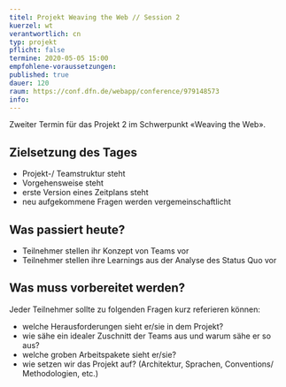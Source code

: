 ```yaml
---
titel: Projekt Weaving the Web // Session 2
kuerzel: wt
verantwortlich: cn
typ: projekt
pflicht: false
termine: 2020-05-05 15:00
empfohlene-voraussetzungen: 
published: true
dauer: 120
raum: https://conf.dfn.de/webapp/conference/979148573
info: 
---
```


Zweiter Termin für das Projekt 2 im Schwerpunkt «Weaving the Web». 

## Zielsetzung des Tages
- Projekt-/ Teamstruktur steht
- Vorgehensweise steht
- erste Version eines Zeitplans steht
- neu aufgekommene Fragen werden vergemeinschaftlicht

## Was passiert heute?
- Teilnehmer stellen ihr Konzept von Teams vor
- Teilnehmer stellen ihre Learnings aus der Analyse des Status Quo vor

## Was muss vorbereitet werden?
Jeder Teilnehmer sollte zu folgenden Fragen kurz referieren können:
- welche Herausforderungen sieht er/sie in dem Projekt?
- wie sähe ein idealer Zuschnitt der Teams aus und warum sähe er so aus? 
- welche groben Arbeitspakete sieht er/sie?
- wie setzen wir das Projekt auf? (Architektur, Sprachen, Conventions/ Methodologien, etc.)

